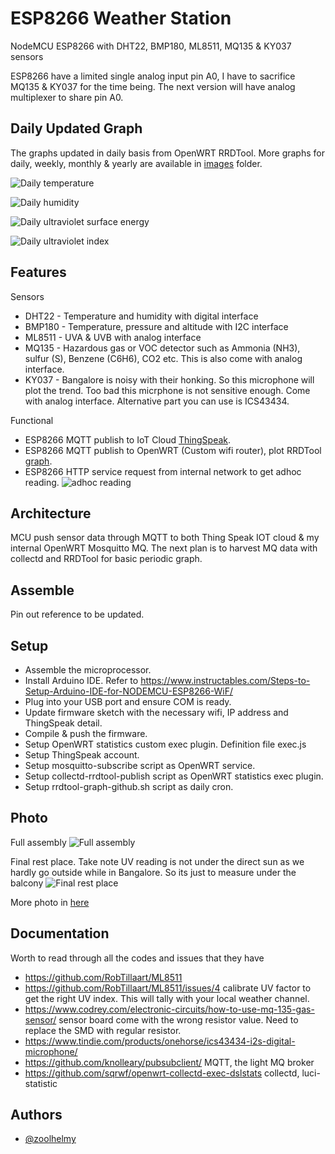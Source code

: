 
# ESP8266 Weather Station

NodeMCU ESP8266 with DHT22, BMP180, ML8511, MQ135 & KY037 sensors

ESP8266 have a limited single analog input pin A0, I have to sacrifice MQ135 & KY037 for the time being. The next version will have analog multiplexer to share pin A0.

## Daily Updated Graph

The graphs updated in daily basis from OpenWRT RRDTool. More graphs for daily, weekly, monthly & yearly are available in [images](https://github.com/zoolhelmy/ESP8266-Weather-Station/tree/main/images/graph) folder.

![Daily temperature](https://github.com/zoolhelmy/ESP8266-Weather-Station/blob/main/images/graph/temperature-day.png?raw=true)

![Daily humidity](https://github.com/zoolhelmy/ESP8266-Weather-Station/blob/main/images/graph/humidity-day.png?raw=true)

![Daily ultraviolet surface energy](https://github.com/zoolhelmy/ESP8266-Weather-Station/blob/main/images/graph/uv-day.png?raw=true)

![Daily ultraviolet index](https://github.com/zoolhelmy/ESP8266-Weather-Station/blob/main/images/graph/duv-day.png?raw=true)

## Features

Sensors
- DHT22 - Temperature and humidity with digital interface
- BMP180 - Temperature, pressure and altitude with I2C interface
- ML8511 - UVA & UVB with analog interface
- MQ135 - Hazardous gas or VOC detector such as Ammonia (NH3), sulfur (S), Benzene (C6H6), CO2 etc. This is also come with analog interface.
- KY037 - Bangalore is noisy with their honking. So this microphone will plot the trend. Too bad this micrphone is not sensitive enough. Come with analog interface. Alternative part you can use is ICS43434.

Functional
- ESP8266 MQTT publish to IoT Cloud [ThingSpeak](https://thingspeak.com/channels/1927021).
- ESP8266 MQTT publish to OpenWRT (Custom wifi router), plot RRDTool [graph](https://github.com/zoolhelmy/ESP8266-Weather-Station/tree/main/images/graph).
- ESP8266 HTTP service request from internal network to get adhoc reading.
![adhoc reading](https://github.com/zoolhelmy/ESP8266-Weather-Station/blob/main/images/photo/Mobile_HTTP.jpg?raw=true)

## Architecture

MCU push sensor data through MQTT to both Thing Speak IOT cloud & my internal OpenWRT Mosquitto MQ. The next plan is to harvest MQ data with collectd and RRDTool for basic periodic graph.

## Assemble

Pin out reference to be updated.

## Setup

- Assemble the microprocessor.
- Install Arduino IDE. Refer to https://www.instructables.com/Steps-to-Setup-Arduino-IDE-for-NODEMCU-ESP8266-WiF/
- Plug into your USB port and ensure COM is ready.
- Update firmware sketch with the necessary wifi, IP address and ThingSpeak detail.
- Compile & push the firmware.
- Setup OpenWRT statistics custom exec plugin. Definition file exec.js
- Setup ThingSpeak account.
- Setup mosquitto-subscribe script as OpenWRT service.
- Setup collectd-rrdtool-publish script as OpenWRT statistics exec plugin.
- Setup rrdtool-graph-github.sh script as daily cron.

## Photo

Full assembly 
![Full assembly](https://github.com/zoolhelmy/ESP8266-Weather-Station/blob/main/images/photo/ESP8266_full_assembly.jpg?raw=true)

Final rest place. Take note UV reading is not under the direct sun as we hardly go outside while in Bangalore. So its just to measure under the balcony
![Final rest place](https://github.com/zoolhelmy/ESP8266-Weather-Station/blob/main/images/photo/ESP8266_final_rest_place.jpg?raw=true)

More photo in [here](https://github.com/zoolhelmy/ESP8266-Weather-Station/tree/main/images/graph)

## Documentation

Worth to read through all the codes and issues that they have
- https://github.com/RobTillaart/ML8511
- https://github.com/RobTillaart/ML8511/issues/4 calibrate UV factor to get the right UV index. This will tally with your local weather channel.
- https://www.codrey.com/electronic-circuits/how-to-use-mq-135-gas-sensor/ sensor board come with the wrong resistor value. Need to replace the SMD with regular resistor.
- https://www.tindie.com/products/onehorse/ics43434-i2s-digital-microphone/
- https://github.com/knolleary/pubsubclient/ MQTT, the light MQ broker
- https://github.com/sqrwf/openwrt-collectd-exec-dslstats collectd, luci-statistic

## Authors

- [@zoolhelmy](https://www.linkedin.com/in/zoolhelmy/)
